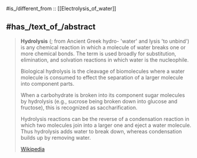 
#is_/different_from :: [[Electrolysis_of_water]] 

## #has_/text_of_/abstract 

> **Hydrolysis** (; from Ancient Greek  hydro- 'water' and  lysis 'to unbind') 
> is any chemical reaction in which a molecule of water breaks one or more chemical bonds. 
> The term is used broadly for substitution, elimination, and solvation reactions 
> in which water is the nucleophile.
>
> Biological hydrolysis is the cleavage of biomolecules where a water molecule is consumed 
> to effect the separation of a larger molecule into component parts. 
> 
> When a carbohydrate is broken into its component sugar molecules by hydrolysis 
> (e.g., sucrose being broken down into glucose and fructose), 
> this is recognized as saccharification.
>
> Hydrolysis reactions can be the reverse of a condensation reaction 
> in which two molecules join into a larger one and eject a water molecule. 
> Thus hydrolysis adds water to break down, whereas condensation builds up by removing water.
>
> [Wikipedia](https://en.wikipedia.org/wiki/Hydrolysis) 

